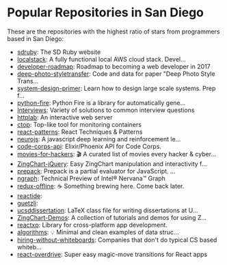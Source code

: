 # Popular Repositories in San Diego

These are the repositories with the highest ratio of stars from programmers based in San Diego:

- [sdruby](https://github.com/sdruby/sdruby): The SD Ruby website
- [localstack](https://github.com/atlassian/localstack): A fully functional local AWS cloud stack. Devel...
- [developer-roadmap](https://github.com/kamranahmedse/developer-roadmap): Roadmap to becoming a web developer in 2017
- [deep-photo-styletransfer](https://github.com/luanfujun/deep-photo-styletransfer): Code and data for paper "Deep Photo Style Trans...
- [system-design-primer](https://github.com/donnemartin/system-design-primer): Learn how to design large scale systems. Prep f...
- [python-fire](https://github.com/google/python-fire): Python Fire is a library for automatically gene...
- [Interviews](https://github.com/kdn251/Interviews): Variety of solutions to common interview questions
- [httplab](https://github.com/gchaincl/httplab): An interactive web server
- [ctop](https://github.com/bcicen/ctop): Top-like tool for monitoring containers
- [react-patterns](https://github.com/vasanthk/react-patterns): React Techniques & Patterns 
- [neurojs](https://github.com/janhuenermann/neurojs): A javascript deep learning and reinforcement le...
- [code-corps-api](https://github.com/code-corps/code-corps-api): Elixir/Phoenix API for Code Corps.
- [movies-for-hackers](https://github.com/k4m4/movies-for-hackers): 🎬 A curated list of movies every hacker & cyber...
- [ZingChart-jQuery](https://github.com/zingchart/ZingChart-jQuery): Easy ZingChart manipulation and interactivity f...
- [prepack](https://github.com/facebook/prepack): Prepack is a partial evaluator for JavaScript. ...
- [ngraph](https://github.com/NervanaSystems/ngraph): Technical Preview of Intel® Nervana™ Graph
- [redux-offline](https://github.com/jevakallio/redux-offline): :coffee: Something brewing here. Come back later.
- [reactide](https://github.com/reactide/reactide): 
- [guetzli](https://github.com/google/guetzli): 
- [ucsddissertation](https://github.com/stevecheckoway/ucsddissertation): LaTeX class file for writing dissertations at U...
- [ZingChart-Demos](https://github.com/zingchart/ZingChart-Demos): A collection of tutorials and demos for using Z...
- [reactxp](https://github.com/Microsoft/reactxp): Library for cross-platform app development.
- [algorithms](https://github.com/keon/algorithms): :bulb: Minimal and clean examples of data struc...
- [hiring-without-whiteboards](https://github.com/poteto/hiring-without-whiteboards): Companies that don't do typical CS based whiteb...
- [react-overdrive](https://github.com/berzniz/react-overdrive): Super easy magic-move transitions for React apps
